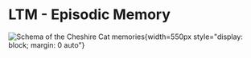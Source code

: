 # LTM - Episodic Memory

![Schema of the Cheshire Cat memories](../../assets/img/diagrams/episodic-memory.jpg){width=550px style="display: block; margin: 0 auto"}